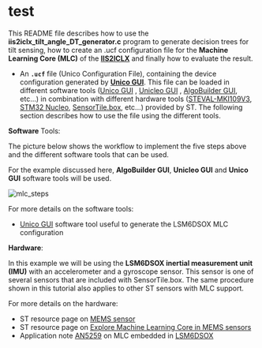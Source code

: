 # test

This README file describes how to use the **iis2iclx_tilt_angle_DT_generator.c** program to generate decision trees for tilt sensing, how to create an .ucf configuration file for the **Machine Learning Core (MLC)** of the [**IIS2ICLX**](https://www.st.com/en/mems-and-sensors/iis2iclx.html) and finally how to evaluate the result.


- An **`.ucf`** file (Unico Configuration File), containing the device configuration generated by [**Unico GUI**]( https://www.st.com/en/embedded-software/unico-gui.html ). This file can be loaded in different software tools ([Unico GUI](https://www.st.com/content/st_com/en/products/embedded-software/evaluation-tool-software/unico-gui.html) , [Unicleo GUI](https://www.st.com/content/st_com/en/products/embedded-software/evaluation-tool-software/unicleo-gui.html) , [AlgoBuilder GUI](https://www.st.com/content/st_com/en/products/embedded-software/mems-and-sensors-software/inemo-engine-software-libraries/algobuilder.html), etc...) in combination with different hardware tools ([STEVAL-MKI109V3]( https://www.st.com/content/st_com/en/products/evaluation-tools/product-evaluation-tools/mems-motion-sensor-eval-boards/steval-mki109v3.html ), [STM32 Nucleo](https://www.st.com/content/st_com/en/products/evaluation-tools/product-evaluation-tools/mcu-mpu-eval-tools/stm32-mcu-mpu-eval-tools/stm32-nucleo-boards.html), [SensorTile.box](https://www.st.com/content/st_com/en/products/evaluation-tools/product-evaluation-tools/mems-motion-sensor-eval-boards/steval-mksbox1v1.html), etc...) provided by ST. The following section describes how to use the file using the different tools.



**Software** Tools:

The picture below shows the workflow to implement the five steps above and the different software tools that can be used.

For the example discussed here, **AlgoBuilder GUI**, **Unicleo GUI** and **Unico GUI** software tools will be used.

![mlc_steps](./images/0_mlc_steps.png)

For more details on the software tools:

- [Unico GUI](https://www.st.com/en/development-tools/unico-gui.html) software tool useful to generate the LSM6DSOX MLC configuration

**Hardware**: 

In this example we will be using the **LSM6DSOX inertial measurement unit (IMU)** with an accelerometer and a gyroscope sensor. This sensor is one of several sensors that are included with SensorTile.box. The same procedure shown in this tutorial also applies to other ST sensors with MLC support.

For more details on the hardware:

- ST resource page on [MEMS sensor](  https://www.st.com/mems  )
- ST resource page on [Explore Machine Learning Core in MEMS sensors]( https://www.st.com/content/st_com/en/campaigns/machine-learning-core.html )
- Application note [AN5259](  https://www.st.com/resource/en/application_note/dm00563460-lsm6dsox-machine-learning-core-stmicroelectronics.pdf  ) on MLC embedded in [LSM6DSOX](https://www.st.com/content/st_com/en/products/mems-and-sensors/inemo-inertial-modules/lsm6dsox.html) 

